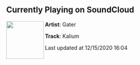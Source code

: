 ## Currently Playing on SoundCloud

[<img align="left" width="100" src="https://i1.sndcdn.com/artworks-yUZBntz5QtgCgGex-WI2efA-t50x50.jpg">](https://soundcloud.com/gateraudio/kalium)

**Artist**: Gater 

**Track**: Kalium

Last updated at 12/15/2020 16:04
